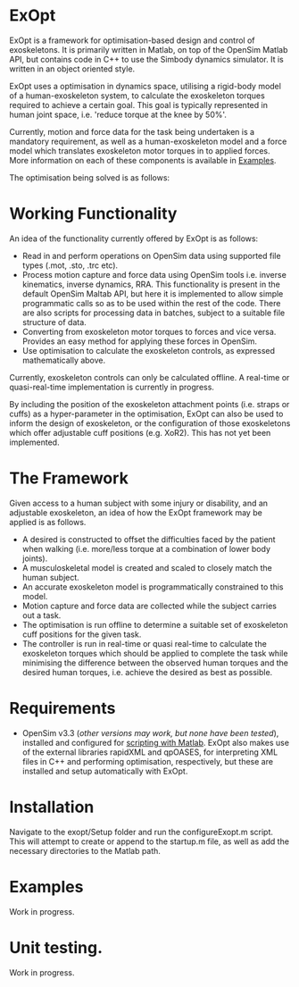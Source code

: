 # ExOpt
ExOpt is a framework for optimisation-based design and control of exoskeletons. It is primarily written in Matlab, on top of the OpenSim Matlab API, but contains code in C++ to use the Simbody dynamics simulator. It is written in an object oriented style.

ExOpt uses a optimisation in dynamics space, utilising a  rigid-body model of a human-exoskeleton system, to calculate the exoskeleton torques required to achieve a certain goal. This goal is typically represented in human joint space, i.e. 'reduce torque at the knee by 50%'. 

Currently, motion and force data for the task being undertaken is a mandatory requirement, as well as a human-exoskeleton model and a force model which translates exoskeleton motor torques in to applied forces. More information on each of these components is available in [Examples](#Examples). 

The optimisation being solved is as follows:

# Working Functionality
An idea of the functionality currently offered by ExOpt is as follows:
  * Read in and perform operations on OpenSim data using supported file types (.mot, .sto, .trc etc).
  * Process motion capture and force data using OpenSim tools i.e. inverse kinematics, inverse dynamics, RRA. This functionality is present in the default OpenSim Maltab API, but here it is implemented to allow simple programmatic calls so as to be used within the rest of the code. There are also scripts for processing data in batches, subject to a suitable file structure of data.
  * Converting from exoskeleton motor torques to forces and vice versa. Provides an easy method for applying these forces in OpenSim. 
  * Use optimisation to calculate the exoskeleton controls, as expressed mathematically above. 

Currently, exoskeleton controls can only be calculated offline. A real-time or quasi-real-time implementation is currently in progress.  

By including the position of the exoskeleton attachment points (i.e. straps or cuffs) as a hyper-parameter in the optimisation, ExOpt can also be used to inform the design of exoskeleton, or the configuration of those exoskeletons which offer adjustable cuff positions (e.g. XoR2). This has not yet been implemented.  

# The Framework
Given access to a human subject with some injury or disability, and an adjustable exoskeleton, an idea of how the ExOpt framework may be applied is as follows.
  * A desired is constructed to offset the difficulties faced by the patient when walking (i.e. more/less torque at a combination of lower body joints).
  * A musculoskeletal model is created and scaled to closely match the human subject. 
  * An accurate exoskeleton model is programmatically constrained to this model. 
  * Motion capture and force data are collected while the subject carries out a task. 
  * The optimisation is run offline to determine a suitable set of exoskeleton cuff positions for the given task.
  * The controller is run in real-time or quasi real-time to calculate the exoskeleton torques which should be applied to complete the task while minimising the difference between the observed human torques and the desired human torques, i.e. achieve the desired as best as possible. 

# Requirements
* OpenSim v3.3 (*other versions may work, but none have been tested*), installed and configured for [scripting with Matlab](http://simtk-confluence.stanford.edu:8080/display/OpenSim/Scripting+with+Matlab).
ExOpt also makes use of the external libraries rapidXML and qpOASES, for interpreting XML files in C++ and performing optimisation, respectively, but these are installed and setup automatically with ExOpt. 

# Installation 
Navigate to the exopt/Setup folder and run the configureExopt.m script. This will attempt to create or append to the startup.m file, as well as add the necessary directories to the Matlab path.

# Examples
Work in progress. 
# Unit testing. 

Work in progress.

